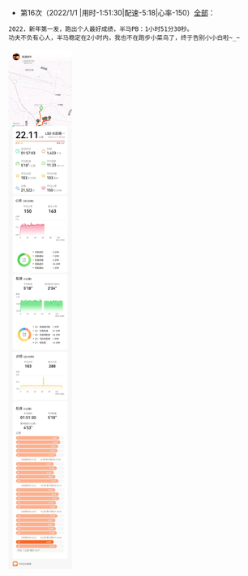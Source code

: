 - 第16次（2022/1/1  |用时-1:51:30|配速-5:18|心率-150）[全部](./bm.md)：  
```markdown
2022，新年第一发，跑出个人最好成绩，半马PB：1小时51分30秒。
功夫不负有心人，半马稳定在2小时内，我也不在跑步小菜鸟了，终于告别小小白啦~_~
```  
![详情](./半马-20220101-150.jpg)
